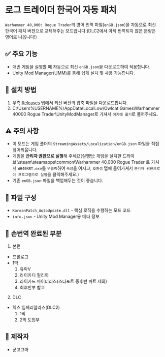 # 로그 트레이더 한국어 자동 패치

`Warhammer 40,000: Rogue Trader`의 영어 번역 파일(`enGB.json`)을 자동으로 최신 한국어 패치 버전으로 교체해주는 모드입니다.(DLC2에서 아직 번역되지 않은 분량은 영어로 나옵니다!)

## ✅ 주요 기능
- 매번 게임을 실행할 때 자동으로 최신 `enGB.json`을 다운로드하여 적용합니다.
- Unity Mod Manager(UMM)를 통해 쉽게 설치 및 사용 가능합니다.

## 📁 설치 방법
1. 우측 [Releases](https://github.com/geungogma/RogueTrader-KoreanPatch/releases) 탭에서 최신 버전의 압축 파일을 다운로드합니다.
2. C:\Users%USERNAME%\AppData\LocalLow\Owlcat Games\Warhammer 40000 Rogue Trader\UnityModManager로 가셔서 `여기에 풀기`로 풀어주세요.


## ⚠️ 주의 사항
- 이 모드는 게임 폴더의 `StreamingAssets/Localization/enGB.json` 파일을 직접 덮어씌웁니다.
- 게임을 **관리자 권한으로 실행**해 주세요(실행법: 게임을 설치한 드라이브:\steam\steamapps\common\Warhammer 40,000 Rogue Trader 로 가셔서 `WH40KRT.exe`를 `우클릭`하여 `속성`을 여시고, `호환성` 탭에 들어가셔서 `관리자 권한으로 이 프로그램으로 실행`을 클릭해주세요.)
- 기존 `enGB.json` 파일을 백업해두는 것이 좋습니다.

## 📄 파일 구성
- `KoreanPatch_AutoUpdate.dll` - 핵심 로직을 수행하는 모드 코드
- `info.json` - Unity Mod Manager용 메타 정보

## 📄 손번역 완료된 부분
1. 본편
- 프롤로그
- 1막
    1. 유락V
    2. 라이카디 필리아
    3. 라이카드 마이너리스(스타포트 중후반 파트 제외)
    4. 최후반부 함교

2. DLC
- 렉스 임페리알리스(DLC2)
    1. 1막
    2. 2막 도입부
 
## 👤 제작자
- 군고그마
